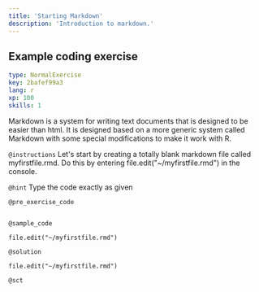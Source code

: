 ```yaml
---
title: 'Starting Markdown'
description: 'Introduction to markdown.'
---
```


## Example coding exercise

```yaml
type: NormalExercise
key: 2bafef99a3
lang: r
xp: 100
skills: 1
```

Markdown is a system for writing text documents that is designed to be easier than html.  It is designed based on a more generic system called Markdown with some special modifications to make it work with R.

`@instructions`
Let's start by creating a totally blank markdown file called myfirstfile.rmd.    Do this by entering file.edit("~/myfirstfile.rmd")  in the console.

`@hint`
Type the code exactly as given

`@pre_exercise_code`
```{r}

```

`@sample_code`
```{r}
file.edit("~/myfirstfile.rmd")
```

`@solution`
```{r}
file.edit("~/myfirstfile.rmd")
```

`@sct`
```{r}

```
